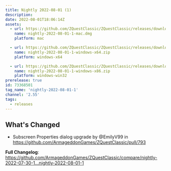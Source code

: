 ```yaml
---
title: Nightly 2022-08-01 (1)
description: 
date: 2022-08-01T18:06:14Z
assets: 
  - url: https://github.com/ZQuestClassic/ZQuestClassic/releases/download/nightly-2022-08-01-1/nightly-2022-08-01-1-mac.dmg
    name: nightly-2022-08-01-1-mac.dmg
    platform: mac

  - url: https://github.com/ZQuestClassic/ZQuestClassic/releases/download/nightly-2022-08-01-1/nightly-2022-08-01-1-windows-x64.zip
    name: nightly-2022-08-01-1-windows-x64.zip
    platform: windows-x64

  - url: https://github.com/ZQuestClassic/ZQuestClassic/releases/download/nightly-2022-08-01-1/nightly-2022-08-01-1-windows-x86.zip
    name: nightly-2022-08-01-1-windows-x86.zip
    platform: windows-win32
prerelease: true
id: 73368501
tag_name: 'nightly-2022-08-01-1'
channel: '2.55'
tags:
  - releases
---
```


## What's Changed
* Subscreen Properties dialog upgrade by @EmilyV99 in https://github.com/ArmageddonGames/ZQuestClassic/pull/793


**Full Changelog**: https://github.com/ArmageddonGames/ZQuestClassic/compare/nightly-2022-07-30-1...nightly-2022-08-01-1
